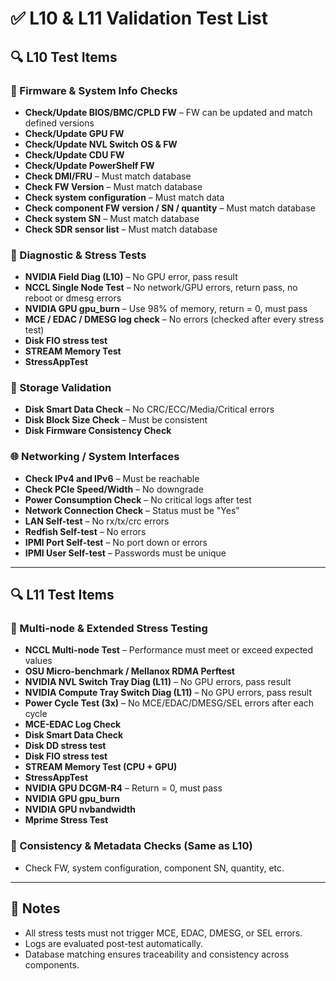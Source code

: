# ✅ L10 & L11 Validation Test List

## 🔍 L10 Test Items

### 🔧 Firmware & System Info Checks
- **Check/Update BIOS/BMC/CPLD FW** – FW can be updated and match defined versions
- **Check/Update GPU FW**
- **Check/Update NVL Switch OS & FW**
- **Check/Update CDU FW**
- **Check/Update PowerShelf FW**
- **Check DMI/FRU** – Must match database
- **Check FW Version** – Must match database
- **Check system configuration** – Must match data
- **Check component FW version / SN / quantity** – Must match database
- **Check system SN** – Must match database
- **Check SDR sensor list** – Must match database

### 🧪 Diagnostic & Stress Tests
- **NVIDIA Field Diag (L10)** – No GPU error, pass result
- **NCCL Single Node Test** – No network/GPU errors, return pass, no reboot or dmesg errors
- **NVIDIA GPU gpu_burn** – Use 98% of memory, return = 0, must pass
- **MCE / EDAC / DMESG log check** – No errors (checked after every stress test)
- **Disk FIO stress test**
- **STREAM Memory Test**
- **StressAppTest**

### 💾 Storage Validation
- **Disk Smart Data Check** – No CRC/ECC/Media/Critical errors
- **Disk Block Size Check** – Must be consistent
- **Disk Firmware Consistency Check**

### 🌐 Networking / System Interfaces
- **Check IPv4 and IPv6** – Must be reachable
- **Check PCIe Speed/Width** – No downgrade
- **Power Consumption Check** – No critical logs after test
- **Network Connection Check** – Status must be "Yes"
- **LAN Self-test** – No rx/tx/crc errors
- **Redfish Self-test** – No errors
- **IPMI Port Self-test** – No port down or errors
- **IPMI User Self-test** – Passwords must be unique

---

## 🔍 L11 Test Items

### 🧪 Multi-node & Extended Stress Testing
- **NCCL Multi-node Test** – Performance must meet or exceed expected values
- **OSU Micro-benchmark / Mellanox RDMA Perftest**
- **NVIDIA NVL Switch Tray Diag (L11)** – No GPU errors, pass result
- **NVIDIA Compute Tray Switch Diag (L11)** – No GPU errors, pass result
- **Power Cycle Test (3x)** – No MCE/EDAC/DMESG/SEL errors after each cycle
- **MCE-EDAC Log Check**
- **Disk Smart Data Check**
- **Disk DD stress test**
- **Disk FIO stress test**
- **STREAM Memory Test (CPU + GPU)**
- **StressAppTest**
- **NVIDIA GPU DCGM-R4** – Return = 0, must pass
- **NVIDIA GPU gpu_burn**
- **NVIDIA GPU nvbandwidth**
- **Mprime Stress Test**

### 🔧 Consistency & Metadata Checks (Same as L10)
- Check FW, system configuration, component SN, quantity, etc.

---

## 📌 Notes

- All stress tests must not trigger MCE, EDAC, DMESG, or SEL errors.
- Logs are evaluated post-test automatically.
- Database matching ensures traceability and consistency across components.

